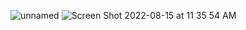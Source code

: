![unnamed](https://github.com/velicharlagokulkumar/quartus/assets/104726431/c935aee7-ce9a-4761-9f2d-29555e687e86)
![Screen Shot 2022-08-15 at 11 35 54 AM](https://github.com/velicharlagokulkumar/quartus/assets/104726431/29a08b7a-b650-4283-af0a-9c28d35f4610)

